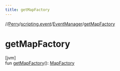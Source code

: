 ```yaml
---
title: getMapFactory
---
```

//[Perry](../../../index.html)/[scripting.event](../index.html)/[EventManager](index.html)/[getMapFactory](get-map-factory.html)



# getMapFactory



[jvm]\
fun [getMapFactory](get-map-factory.html)(): [MapFactory](../../server.maps/-map-factory/index.html)




